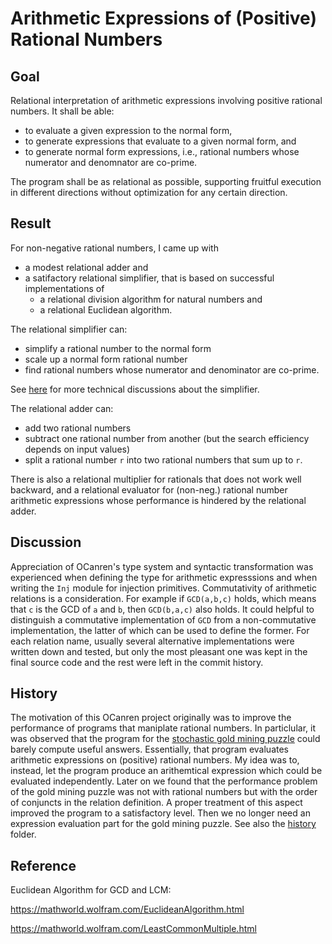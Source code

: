 # Arithmetic Expressions of (Positive) Rational Numbers

## Goal

Relational interpretation of arithmetic expressions involving positive rational numbers.
It shall be able:

- to evaluate a given expression to the normal form,
- to generate expressions that evaluate to a given normal form, and
- to generate normal form expressions, i.e., rational numbers whose numerator and denomnator are co-prime.

The program shall be as relational as
possible, supporting fruitful execution in different directions without optimization
for any certain direction.

## Result

For non-negative rational numbers,
I came up with
- a modest relational adder and
- a satifactory relational simplifier, that is  based on successful implementations of 
    - a relational division algorithm for natural numbers and
    - a relational Euclidean algorithm.

The relational simplifier can:

- simplify a rational number to the normal form
- scale up a normal form rational number 
- find rational numbers whose numerator and denominator are co-prime.

See [here](history/Solution_I) for more technical discussions about the simplifier.

The relational adder can:

- add two rational numbers
- subtract one rational number from another (but the search efficiency depends on input values)
- split a rational number `r` into two rational numbers  that sum up to `r`.

There is also a relational multiplier for rationals that does not work well backward,
and a relational evaluator for (non-neg.) rational number arithmetic expressions
whose  performance is hindered by the relational adder.

## Discussion

Appreciation of OCanren's type system and syntactic transformation was experienced when
defining the type for arithmetic expresssions and 
when writing the `Inj` module for injection primitives. Commutativity of arithmetic relations
is a consideration. For example if `GCD(a,b,c)` holds, which  means that `c` is the GCD
of `a` and `b`, then `GCD(b,a,c)` also holds. It could helpful to distinguish
a commutative implementation of `GCD` from a non-commutative implementation, the latter of which
can be used to define the former.
For each relation name, usually several alternative implementations
were written down and tested, but only the most pleasant one was
kept in the final source code and the rest were left in the commit history. 

## History

The motivation of this OCanren project originally was to improve the performance of
programs that maniplate rational numbers. In particlular, it was observed that the
program for the [stochastic gold mining puzzle](../Gold_Mining) could barely
compute useful answers. 
 Essentially, that program evaluates arithmetic expressions
 on  (positive) rational numbers. My idea was to, instead, let the program
 produce an arithemtical expression which could be evaluated independently.
 Later on we found that the performance problem of the gold mining puzzle was not with
rational numbers but with the order of conjuncts in the relation definition. A proper treatment of
this aspect improved the program to a satisfactory level. Then we no longer need an
expression evaluation part for the gold mining puzzle. See also the [history](history) folder.



## Reference

Euclidean Algorithm for GCD and LCM:

https://mathworld.wolfram.com/EuclideanAlgorithm.html

https://mathworld.wolfram.com/LeastCommonMultiple.html